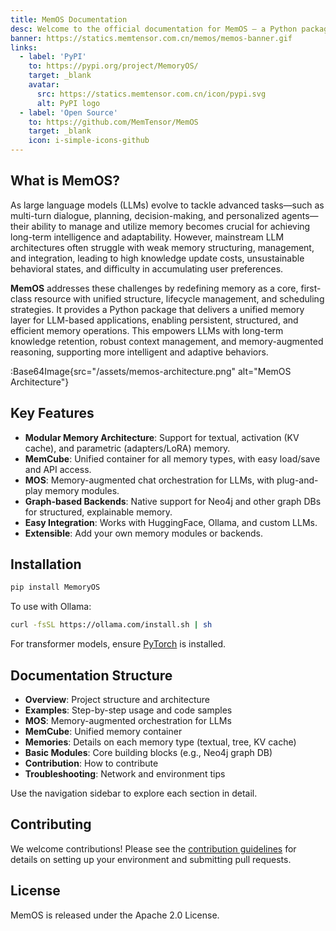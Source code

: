 ```yaml
---
title: MemOS Documentation
desc: Welcome to the official documentation for MemOS – a Python package designed to empower large language models (LLMs) with advanced, modular memory capabilities.
banner: https://statics.memtensor.com.cn/memos/memos-banner.gif
links:
  - label: 'PyPI'
    to: https://pypi.org/project/MemoryOS/
    target: _blank
    avatar:
      src: https://statics.memtensor.com.cn/icon/pypi.svg
      alt: PyPI logo
  - label: 'Open Source'
    to: https://github.com/MemTensor/MemOS
    target: _blank
    icon: i-simple-icons-github
---
```


## What is MemOS?

As large language models (LLMs) evolve to tackle advanced tasks—such as multi-turn dialogue, planning, decision-making, and personalized agents—their ability to manage and utilize memory becomes crucial for achieving long-term intelligence and adaptability. However, mainstream LLM architectures often struggle with weak memory structuring, management, and integration, leading to high knowledge update costs, unsustainable behavioral states, and difficulty in accumulating user preferences.

**MemOS** addresses these challenges by redefining memory as a core, first-class resource with unified structure, lifecycle management, and scheduling strategies. It provides a Python package that delivers a unified memory layer for LLM-based applications, enabling persistent, structured, and efficient memory operations. This empowers LLMs with long-term knowledge retention, robust context management, and memory-augmented reasoning, supporting more intelligent and adaptive behaviors.

:Base64Image{src="/assets/memos-architecture.png" alt="MemOS Architecture"}

## Key Features

- **Modular Memory Architecture**: Support for textual, activation (KV cache), and parametric (adapters/LoRA) memory.
- **MemCube**: Unified container for all memory types, with easy load/save and API access.
- **MOS**: Memory-augmented chat orchestration for LLMs, with plug-and-play memory modules.
- **Graph-based Backends**: Native support for Neo4j and other graph DBs for structured, explainable memory.
- **Easy Integration**: Works with HuggingFace, Ollama, and custom LLMs.
- **Extensible**: Add your own memory modules or backends.

## Installation

```bash
pip install MemoryOS
```

To use with Ollama:

```bash
curl -fsSL https://ollama.com/install.sh | sh
```

For transformer models, ensure [PyTorch](https://pytorch.org/get-started/locally/) is installed.

## Documentation Structure

- **Overview**: Project structure and architecture
- **Examples**: Step-by-step usage and code samples
- **MOS**: Memory-augmented orchestration for LLMs
- **MemCube**: Unified memory container
- **Memories**: Details on each memory type (textual, tree, KV cache)
- **Basic Modules**: Core building blocks (e.g., Neo4j graph DB)
- **Contribution**: How to contribute
- **Troubleshooting**: Network and environment tips

Use the navigation sidebar to explore each section in detail.

## Contributing

We welcome contributions! Please see the [contribution guidelines](/contribution/overview) for details on setting up your environment and
submitting pull requests.

## License

MemOS is released under the Apache 2.0 License.
